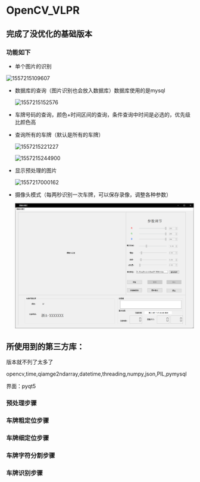# OpenCV_VLPR





## 完成了没优化的基础版本

### **功能如下**

- 单个图片的识别

![1557215109607](https://github.com/onceonmydoor/OpenCV_VLPR/readme_img/1557215109607.png)

- 数据库的查询（图片识别也会放入数据库）数据库使用的是mysql

  ![1557215152576](https://github.com/onceonmydoor/OpenCV_VLPR/readme_img/1557215152576.png)

- 车牌号码的查询，颜色+时间区间的查询，条件查询中时间是必选的，优先级比颜色高

- 查询所有的车牌（默认是所有的车牌）

  ![1557215221227](https://github.com/onceonmydoor/OpenCV_VLPR/readme_img/1557215221227.png)

  ![1557215244900](https://github.com/onceonmydoor/OpenCV_VLPR/readme_img/1557215244900.png)

- 显示预处理的图片

  ![1557217000162](https://github.com/onceonmydoor/OpenCV_VLPR/readme_img/1557217000162.png)



- 摄像头模式（每两秒识别一次车牌，可以保存录像，调整各种参数）

  ![1557220554805](.\readme_img\1557220554805.png)



## 所使用到的第三方库：

版本就不列了太多了

opencv,time,qiamge2ndarray,datetime,threading,numpy,json,PIL,pymysql

界面：pyqt5



### 预处理步骤

### 车牌粗定位步骤

### 车牌细定位步骤

### 车牌字符分割步骤

### 车牌识别步骤



